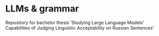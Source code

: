 # LLMs & grammar
Repository for bachelor thesis 'Studying Large Language Models' Capabilities of Judging Linguistic Acceptability on Russian Sentences'
